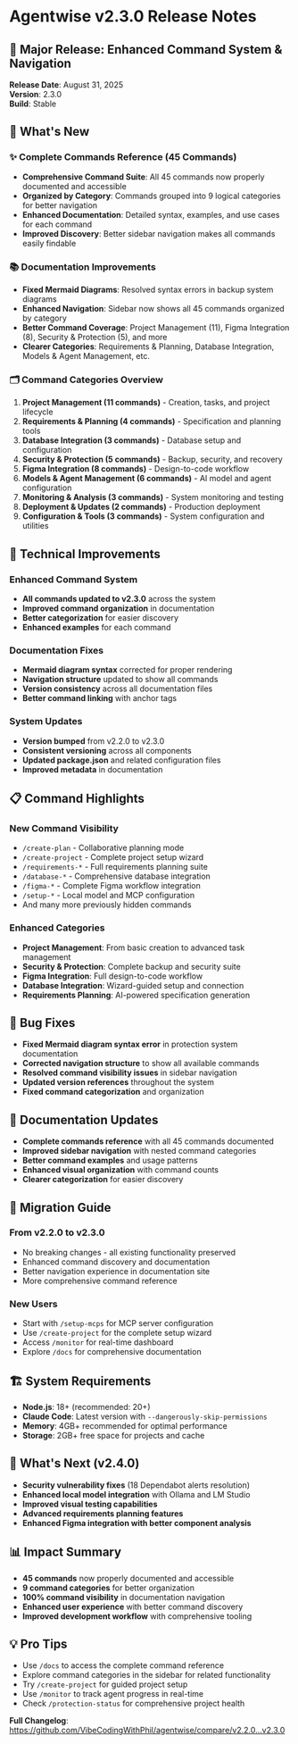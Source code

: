 # Agentwise v2.3.0 Release Notes

## 🚀 Major Release: Enhanced Command System & Navigation

**Release Date**: August 31, 2025  
**Version**: 2.3.0  
**Build**: Stable  

## 🎯 What's New

### ✨ Complete Commands Reference (45 Commands)
- **Comprehensive Command Suite**: All 45 commands now properly documented and accessible
- **Organized by Category**: Commands grouped into 9 logical categories for better navigation
- **Enhanced Documentation**: Detailed syntax, examples, and use cases for each command
- **Improved Discovery**: Better sidebar navigation makes all commands easily findable

### 📚 Documentation Improvements
- **Fixed Mermaid Diagrams**: Resolved syntax errors in backup system diagrams
- **Enhanced Navigation**: Sidebar now shows all 45 commands organized by category
- **Better Command Coverage**: Project Management (11), Figma Integration (8), Security & Protection (5), and more
- **Clearer Categories**: Requirements & Planning, Database Integration, Models & Agent Management, etc.

### 🗂️ Command Categories Overview
1. **Project Management (11 commands)** - Creation, tasks, and project lifecycle
2. **Requirements & Planning (4 commands)** - Specification and planning tools
3. **Database Integration (3 commands)** - Database setup and configuration
4. **Security & Protection (5 commands)** - Backup, security, and recovery
5. **Figma Integration (8 commands)** - Design-to-code workflow
6. **Models & Agent Management (6 commands)** - AI model and agent configuration
7. **Monitoring & Analysis (3 commands)** - System monitoring and testing
8. **Deployment & Updates (2 commands)** - Production deployment
9. **Configuration & Tools (3 commands)** - System configuration and utilities

## 🔧 Technical Improvements

### Enhanced Command System
- **All commands updated to v2.3.0** across the system
- **Improved command organization** in documentation
- **Better categorization** for easier discovery
- **Enhanced examples** for each command

### Documentation Fixes
- **Mermaid diagram syntax** corrected for proper rendering
- **Navigation structure** updated to show all commands
- **Version consistency** across all documentation files
- **Better command linking** with anchor tags

### System Updates
- **Version bumped** from v2.2.0 to v2.3.0
- **Consistent versioning** across all components
- **Updated package.json** and related configuration files
- **Improved metadata** in documentation

## 📋 Command Highlights

### New Command Visibility
- `/create-plan` - Collaborative planning mode
- `/create-project` - Complete project setup wizard
- `/requirements-*` - Full requirements planning suite
- `/database-*` - Comprehensive database integration
- `/figma-*` - Complete Figma workflow integration
- `/setup-*` - Local model and MCP configuration
- And many more previously hidden commands

### Enhanced Categories
- **Project Management**: From basic creation to advanced task management
- **Security & Protection**: Complete backup and security suite
- **Figma Integration**: Full design-to-code workflow
- **Database Integration**: Wizard-guided setup and connection
- **Requirements Planning**: AI-powered specification generation

## 🐛 Bug Fixes

- **Fixed Mermaid diagram syntax error** in protection system documentation
- **Corrected navigation structure** to show all available commands
- **Resolved command visibility issues** in sidebar navigation
- **Updated version references** throughout the system
- **Fixed command categorization** and organization

## 📖 Documentation Updates

- **Complete commands reference** with all 45 commands documented
- **Improved sidebar navigation** with nested command categories
- **Better command examples** and usage patterns
- **Enhanced visual organization** with command counts
- **Clearer categorization** for easier discovery

## 🔄 Migration Guide

### From v2.2.0 to v2.3.0
- No breaking changes - all existing functionality preserved
- Enhanced command discovery and documentation
- Better navigation experience in documentation site
- More comprehensive command reference

### New Users
- Start with `/setup-mcps` for MCP server configuration
- Use `/create-project` for the complete setup wizard
- Access `/monitor` for real-time dashboard
- Explore `/docs` for comprehensive documentation

## 🏗️ System Requirements

- **Node.js**: 18+ (recommended: 20+)
- **Claude Code**: Latest version with `--dangerously-skip-permissions`
- **Memory**: 4GB+ recommended for optimal performance
- **Storage**: 2GB+ free space for projects and cache

## 🔮 What's Next (v2.4.0)

- **Security vulnerability fixes** (18 Dependabot alerts resolution)
- **Enhanced local model integration** with Ollama and LM Studio
- **Improved visual testing capabilities**
- **Advanced requirements planning features**
- **Enhanced Figma integration with better component analysis**

## 📊 Impact Summary

- **45 commands** now properly documented and accessible
- **9 command categories** for better organization
- **100% command visibility** in documentation navigation
- **Enhanced user experience** with better command discovery
- **Improved development workflow** with comprehensive tooling

## 💡 Pro Tips

- Use `/docs` to access the complete command reference
- Explore command categories in the sidebar for related functionality
- Try `/create-project` for guided project setup
- Use `/monitor` to track agent progress in real-time
- Check `/protection-status` for comprehensive project health

**Full Changelog**: https://github.com/VibeCodingWithPhil/agentwise/compare/v2.2.0...v2.3.0